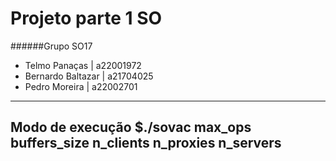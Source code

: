 # Projeto parte 1 SO
######Grupo SO17
- Telmo Panaças | a22001972
- Bernardo Baltazar | a21704025
- Pedro Moreira | a22002701
---
**Modo de execução**
$./sovac max_ops buffers_size n_clients n_proxies n_servers
--- 

